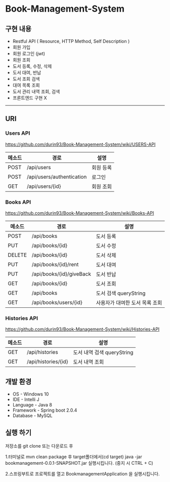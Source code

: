 # Book-Management-System

## 구현 내용

- Restful API ( Resource, HTTP Method, Self Description )
- 회원 가입
- 회원 로그인 (jwt)
- 회원 조회
- 도서 등록, 수정, 삭제
- 도서 대여, 반납
- 도서 조회 검색
- 대여 목록 조회
- 도서 관리 내역 조회, 검색
- 프론트엔드 구현 X
---

## URI
### Users API 
https://github.com/durin93/Book-Management-System/wiki/USERS-API

메소드 | 경로 | 설명 | 
|----- | ----------- | ------- | 
| POST |  /api/users | 회원 등록 |
| POST |  /api/users/authentication | 로그인 |
| GET |  /api/users/{id} | 회원 조회 |


### Books API 
https://github.com/durin93/Book-Management-System/wiki/Books-API

메소드 | 경로 | 설명 | 
|----- | ----------- | ------- | 
| POST |  /api/books | 도서 등록 |
| PUT |  /api/books/{id} | 도서 수정 |
| DELETE |  /api/books/{id} | 도서 삭제 |
| PUT |  /api/books/{id}/rent | 도서 대여 |
| PUT |  /api/books/{id}/giveBack | 도서 반납 |
| GET |  /api/books/{id} | 도서 조회 |
| GET |  /api/books | 도서 검색 queryString |
| GET |  /api/books/users/{id} | 사용자가 대여한 도서 목록 조회 |


### Histories API 
https://github.com/durin93/Book-Management-System/wiki/Histories-API

메소드 | 경로 | 설명 | 
|----- | ----------- | ------- | 
| GET |  /api/histories | 도서 내역 검색 queryString |
| GET |  /api/histories/{id} | 도서 내역 조회 |

## 개발 환경

- OS - Windows 10
- IDE - Intelli J
- Language - Java 8
- Framework - Spring boot 2.0.4
- Database - MySQL

## 실행 하기

저장소를 git clone 또는 다운로드 후 

1.터미널로 mvn clean package 후 target폴더에서(cd target) java -jar bookmanagement-0.0.1-SNAPSHOT.jar 실행시킵니다.
(중지 시 CTRL + C)

2.스프링부트로 프로젝트를 열고 BookmanagementApplication 을 실행시킵니다.
